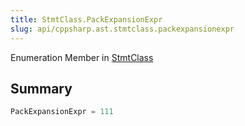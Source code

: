 ```yaml
---
title: StmtClass.PackExpansionExpr
slug: api/cppsharp.ast.stmtclass.packexpansionexpr
---
```

Enumeration Member in [StmtClass](/api/cppsharp/ast/stmtclass)

## Summary



```csharp
PackExpansionExpr = 111
```

